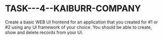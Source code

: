 # TASK---4--KAIBURR-COMPANY

Create a basic WEB UI frontend for an application that you created for #1 or #2 using any UI
framework of your choice. You should be able to create, show and delete records from your UI.
